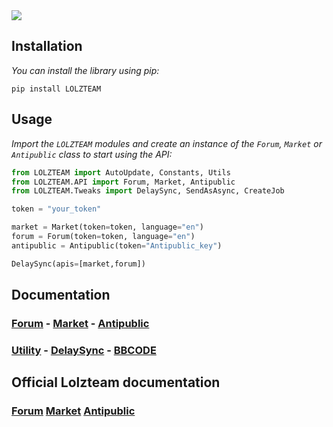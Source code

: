 <a href="https://zelenka.guru/threads/5523020/">
<img src="https://i.imgur.com/Vm2tOZh.png"/>
</a>

## Installation

*You can install the library using pip:*

```commandline
pip install LOLZTEAM
```

## Usage

*Import the `LOLZTEAM` modules and create an instance of the `Forum`, `Market` or `Antipublic` class to start using the API:*

```python
from LOLZTEAM import AutoUpdate, Constants, Utils
from LOLZTEAM.API import Forum, Market, Antipublic
from LOLZTEAM.Tweaks import DelaySync, SendAsAsync, CreateJob

token = "your_token"

market = Market(token=token, language="en")
forum = Forum(token=token, language="en")
antipublic = Antipublic(token="Antipublic_key")

DelaySync(apis=[market,forum])
```

## Documentation

### [Forum](https://github.com/AS7RIDENIED/LOLZTEAM/blob/main/LOLZTEAM/Documentation/Forum.md) - [Market](https://github.com/AS7RIDENIED/LOLZTEAM/blob/main/LOLZTEAM/Documentation/Market.md) - [Antipublic](https://github.com/AS7RIDENIED/LOLZTEAM/blob/main/LOLZTEAM/Documentation/Antipublic.md)
### [Utility](https://github.com/AS7RIDENIED/LOLZTEAM/blob/main/LOLZTEAM/Documentation/Utils.md) - [DelaySync](https://github.com/AS7RIDENIED/LOLZTEAM/blob/main/LOLZTEAM/Documentation/DelaySync.md) - [BBCODE](https://github.com/AS7RIDENIED/LOLZTEAM/blob/main/LOLZTEAM/Documentation/BBCODE.md)

## Official Lolzteam documentation

### [Forum](https://docs.api.zelenka.guru/?forum) [Market](https://docs.api.zelenka.guru/?market) [Antipublic](https://antipublic.one/docs/?antipublic)
